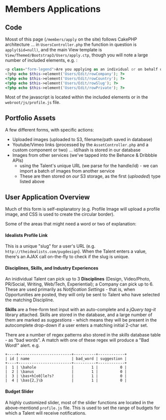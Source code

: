 # Members Applications #

## Code ##
Mosst of this page (`/members/apply` on the site) follows CakePHP architecture ... in `UsersController.php` the function in question is `apply($id=null)`, and the main View template is `View/Themed/Bootstrap3/Users/apply.ctp`, though you will note a large number of included elements, e.g. :

```php
<p class="form-legend">Are you applying as an individual or on behalf of a company?</p>
<?php echo $this->element('Users/Edit/rowCompany'); ?>
<?php echo $this->element('Users/Edit/rowCountry'); ?>
<?php echo $this->element('Users/Edit/rowSlug'); ?>
<?php echo $this->element('Users/Edit/rowPrivate'); ?>
```

Most of the javascript is located within the included elements or in the `webroot/js/profile.js` file. 

## Portfolio Assets ##
A few different forms, with specific actions:
* Uploaded images (uploaded to S3, filename/path saved in database)
* Youtube/Vimeo links (processed by the `AssetController.php` and a custom component or two) ... id/hash is stored in our database
* Images from other services (we've tapped into the Behance & Dribbble APIs)
    * using the Talent's unique URL (we parse for the handle/id) - we can import a batch of images from another service
    * These are then stored on _our_ S3 storage, as the first (_uploaded_) type listed above

## User Application Overview ##
Much of this form is self-explanatory (e.g. Profile Image will upload a profile image, and CSS is used to create the circular border). 

Some of the areas that might need a word or two of explanation:

#### Idealists Profile Link ####
This is a unique "slug" for a user's URL (e.g. `http://theidealists.com/pugdesign`). When the Talent enters a value, there's an AJAX call on-the-fly to check if the slug is unique. 

#### Disciplines, Skills, and Industry Experiences ####
An inidividual Talent can pick up to 3 **Disciplines** (Design, Video/Photo, PR/Social, Writing, Web/Tech, Experiential); a Company can pick up to 6. These are used primarily as _Notification Settings_ - that is, when Opportunities are posted, they will only be sent to Talent who have selected the matching Discipline. 

**Skills** are a free-form text input with an auto-complete and a _jQuery tag-it_ library attached. Skills are stored in the database, and a large number of them are marked as _suggestions_ - which means they will be present in the autocomplete drop-down if a user enters a matching initial 2-char set. 

There are a number of regex patterns also stored in the _skills_ database table - as "bad words". A match with one of these regex will produce a "Bad Word!" alert. e.g.

```mysql
+----+------------------------+----------+------------+
| id | name                   | bad_word | suggestion |
+----+------------------------+----------+------------+
|  1 | \bahole                |        1 |          0 |
|  2 | \banus                 |        1 |          0 |
|  3 | \bas+h[o0]le?s?        |        1 |          0 |
|  4 | \bas{2,}\b             |        1 |          0 |
```


#### Budget Slider ####
A highly customized slider, most of the slider functions are located in the above-mentiond `profile.js` file. This is used to set the range of budgets for which a Talent will receive notifications.

